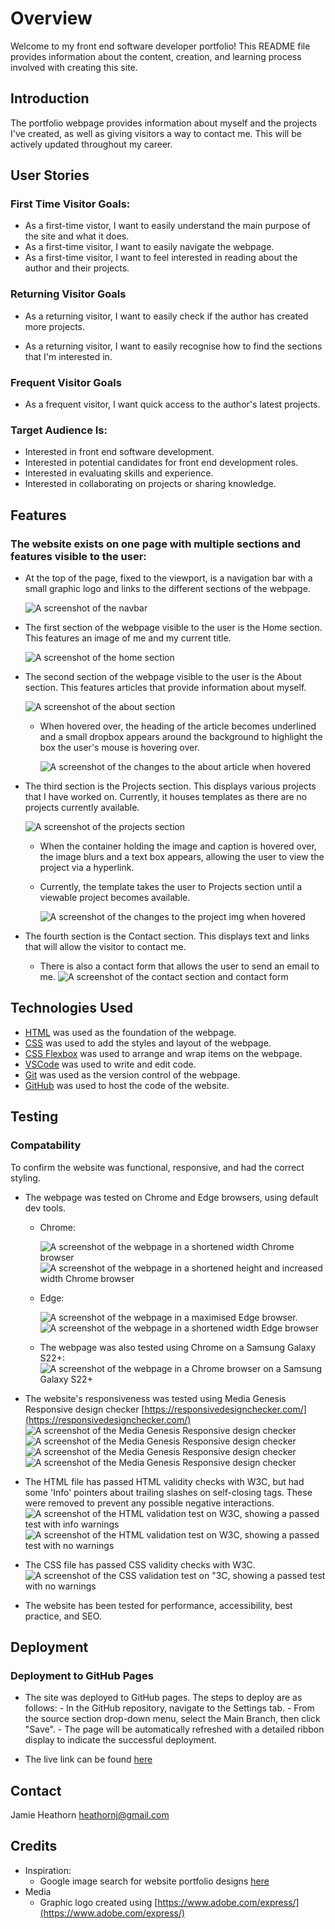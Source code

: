 # Overview

Welcome to my front end software developer portfolio! This README file provides information about the content, creation, and learning process involved with creating this site.

## Introduction

The portfolio webpage provides information about myself and the projects I've created, as well as giving visitors a way to contact me. This will be actively updated throughout my career.

## User Stories

### First Time Visitor Goals:

- As a first-time vistor, I want to easily understand the main purpose of the site and what it does.
- As a first-time visitor, I want to easily navigate the webpage.
- As a first-time visitor, I want to feel interested in reading about the author and their projects.

### Returning Visitor Goals

- As a returning visitor, I want to easily check if the author has created more projects.

- As a returning visitor, I want to easily recognise how to find the sections that I'm interested in.

### Frequent Visitor Goals

- As a frequent visitor, I want quick access to the author's latest projects.

### Target Audience Is:

- Interested in front end software development.
- Interested in potential candidates for front end development roles.
- Interested in evaluating skills and experience.
- Interested in collaborating on projects or sharing knowledge.

## Features

### The website exists on one page with multiple sections and features visible to the user:

- At the top of the page, fixed to the viewport, is a navigation bar with a small graphic logo and links to the different sections of the webpage.

  ![A screenshot of the navbar](./images/navbar.png)

- The first section of the webpage visible to the user is the Home section. This features an image of me and my current title.

  ![A screenshot of the home section](./images/homesection.png)

- The second section of the webpage visible to the user is the About section. This features articles that provide information about myself.

  ![A screenshot of the about section](./images/aboutsection.png)

  - When hovered over, the heading of the article becomes underlined and a small dropbox appears around the background to highlight the box the user's mouse is hovering over.

    ![A screenshot of the changes to the about article when hovered](./images/abouthover.png)

- The third section is the Projects section. This displays various projects that I have worked on. Currently, it houses templates as there are no projects currently available.

  ![A screenshot of the projects section](./images/projectssection.png)

  - When the container holding the image and caption is hovered over, the image blurs and a text box appears, allowing the user to view the project via a hyperlink.

  - Currently, the template takes the user to Projects section until a viewable project becomes available.

    ![A screenshot of the changes to the project img when hovered](./images/projecthover.png)

- The fourth section is the Contact section. This displays text and links that will allow the visitor to contact me.

  - There is also a contact form that allows the user to send an email to me.
    ![A screenshot of the contact section and contact form](./images/contactsection.png)

## Technologies Used

- [HTML](https://developer.mozilla.org/en-US/docs/Web/HTML) was used as the foundation of the webpage.
- [CSS](https://developer.mozilla.org/en-US/docs/Web/CSS) was used to add the styles and layout of the webpage.
- [CSS Flexbox](https://developer.mozilla.org/en-US/docs/Learn/CSS/CSS_layout/Flexbox) was used to arrange and wrap items on the webpage.
- [VSCode](https://code.visualstudio.com/) was used to write and edit code.
- [Git](https://git-scm.com/) was used as the version control of the webpage.
- [GitHub](https://github.com/) was used to host the code of the website.

## Testing

### Compatability

To confirm the website was functional, responsive, and had the correct styling.

- The webpage was tested on Chrome and Edge browsers, using default dev tools.

  - Chrome:

    ![A screenshot of the webpage in a shortened width Chrome browser](./images/chrome01.png)
    ![A screenshot of the webpage in a shortened height and increased width Chrome browser](./images/chrome02.png)

  - Edge:

    ![A screenshot of the webpage in a maximised Edge browser.](./images/edge01.png)
    ![A screenshot of the webpage in a shortened width Edge browser](./images/edge02.png)

  - The webpage was also tested using Chrome on a Samsung Galaxy S22+:
    ![A screenshot of the webpage in a Chrome browser on a Samsung Galaxy S22+](./images/chrome03.jpg)

- The website's responsiveness was tested using Media Genesis Responsive design checker [https://responsivedesignchecker.com/](https://responsivedesignchecker.com/)
  ![A screenshot of the Media Genesis Responsive design checker](./images/mediagenesis01.png)
  ![A screenshot of the Media Genesis Responsive design checker](./images/mediagenesis02.png)
  ![A screenshot of the Media Genesis Responsive design checker](./images/mediagenesis03.png)
  ![A screenshot of the Media Genesis Responsive design checker](./images/mediagenesis04.png)

- The HTML file has passed HTML validity checks with W3C, but had some 'Info' pointers about trailing slashes on self-closing tags. These were removed to prevent any possible negative interactions.
  ![A screenshot of the HTML validation test on W3C, showing a passed test with info warnings](./images/htmlvalidation01.png)
  ![A screenshot of the HTML validation test on W3C, showing a passed test with no warnings](./images/htmlvalidation02.png)

- The CSS file has passed CSS validity checks with W3C.
  ![A screenshot of the CSS validation test on "3C, showing a passed test with no warnings](./images/cssvalidation01.png)

- The website has been tested for performance, accessibility, best practice, and SEO.
<!--Show lighthouse performance test-->

## Deployment

### Deployment to GitHub Pages

- The site was deployed to GitHub pages. The steps to deploy are as follows: - In the GitHub repository, navigate to the Settings tab. - From the source section drop-down menu, select the Main Branch, then click "Save". - The page will be automatically refreshed with a detailed ribbon display to indicate the successful deployment.

- The live link can be found [here](https://heathornj.github.io/portfolio/)

## Contact

Jamie Heathorn
[heathornj@gmail.com](mailto:heathornj@gmail.com)

## Credits

- Inspiration:
  - Google image search for website portfolio designs [here](https://www.google.com/search?sca_esv=9808eceaba48aaa9&sca_upv=1&sxsrf=ADLYWIJbCg6fPuhZ5DqsPtKVSczhMar6gg:1718712512032&q=portfolio+website+ideas&udm=2&fbs=AEQNm0Aa4sjWe7Rqy32pFwRj0UkWd8nbOJfsBGGB5IQQO6L3J_86uWOeqwdnV0yaSF-x2joQcoZ-0Q2Udkt2zEybT7HdcghX_cULItgDQ-ic0tx97HU0om4eiEoFQ7LkCUAIN0k5ckfuXbaYID2cdV_OmGsEy_vSEauNj1_Mmv2J6NjBnVEvjRAhAzO6zw58Qt0lVtZUf36m&sa=X&ved=2ahUKEwiduoCGj-WGAxU2QEEAHYxvCi8QtKgLegQIEhAB&biw=1590&bih=747&dpr=1.2)
- Media
  - Graphic logo created using [https://www.adobe.com/express/](https://www.adobe.com/express/)
